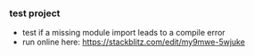 ### test project
- test if a missing module import leads to a compile error
- run online here: https://stackblitz.com/edit/my9mwe-5wjuke
